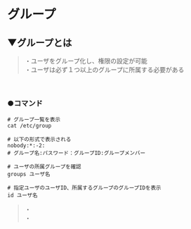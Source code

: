 # グループ

## ▼グループとは
>・ユーザをグループ化し、権限の設定が可能<br>
>・ユーザは必ず１つ以上のグループに所属する必要がある<br>
<br>

### ●コマンド
```shell
# グループ一覧を表示
cat /etc/group

# 以下の形式で表示される
nobody:*:-2:
# グループ名:パスワード：グループID:グループメンバー

# ユーザの所属グループを確認
groups ユーザ名

# 指定ユーザのユーザID、所属するグループのグループIDを表示
id ユーザ名
```



>・<br>
>・<br>
<br>
